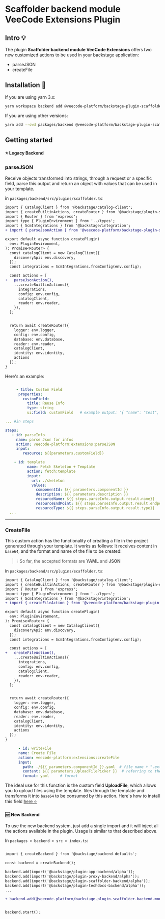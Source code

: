 # Scaffolder backend module VeeCode Extensions Plugin

## Intro 💡

The plugin **Scaffolder backend module VeeCode Extensions** offers two new customized actions to be used in your backstage application:

- parseJSON
- createFile

## Installation 🔧


If you are using yarn 3.x:

```bash
yarn workspace backend add @veecode-platform/backstage-plugin-scaffolder-backend-module-veecode-extensions
```

If you are using other versions:

```bash
yarn add --cwd packages/backend @veecode-platform/backstage-plugin-scaffolder-backend-module-veecode-extensions
```


## Getting started

#### ⭐ Legacy Backend

### parseJSON

Receive objects transformed into strings, through a request or a specific field, parse this output and return an object with values that can be used in your template.

in `packages/backend/src/plugins/scaffolder.ts`:

```diff
import { CatalogClient } from '@backstage/catalog-client';
import { createBuiltinActions, createRouter } from '@backstage/plugin-scaffolder-backend';
import { Router } from 'express';
import type { PluginEnvironment } from '../types';
import { ScmIntegrations } from '@backstage/integration';
+ import { parseJsonAction } from '@veecode-platform/backstage-plugin-scaffolder-backend-module-veecode-extensions';

export default async function createPlugin(
  env: PluginEnvironment,
): Promise<Router> {
  const catalogClient = new CatalogClient({
    discoveryApi: env.discovery,
  });
  const integrations = ScmIntegrations.fromConfig(env.config);

  const actions = [
+   parseJsonAction(),
    ...createBuiltinActions({
      integrations,
      config: env.config,
      catalogClient,
      reader: env.reader,
    }),
  ];


  return await createRouter({
    logger: env.logger,
    config: env.config,
    database: env.database,
    reader: env.reader,
    catalogClient,
    identity: env.identity,
    actions
  });
}
```

Here's an example:

```yaml

     - title: Custom Field
      properties:
        customField:
          title: Reuse Info
          type: string
          ui:field: customField   # example output: "{ "name": "test", "endpoint": "xxxxxxxxx", "type": "yyyyyyy" }"

... #in steps

steps:
   - id: parseInfo
     name: parse Json for infos
     action: veecode-platform:extensions:parseJSON
     input: 
        resource: ${{parameters.customField}}

    - id: template
          name: Fetch Skeleton + Template
          action: fetch:template
          input:
            url: ./skeleton      
            values:
              componentId: ${{ parameters.componentId }}
              description: ${{ parameters.description }}
              resourceName: ${{ steps.parseInfo.output.result.name}}
              resourceEndPoint: ${{ steps.parseInfo.output.result.endpoint}}
              resourceType: ${{ steps.parseInfo.output.result.type}}
  ...
```

---

### CreateFile

This custom action has the functionality of creating a file in the project generated through your template. It works as follows:
It receives content in `base64`, and the format and name of the file to be created:

> ℹ️ So far, the accepted formats are **YAML** and **JSON**

in `packages/backend/src/plugins/scaffolder.ts`:

```diff
import { CatalogClient } from '@backstage/catalog-client';
import { createBuiltinActions, createRouter } from '@backstage/plugin-scaffolder-backend';
import { Router } from 'express';
import type { PluginEnvironment } from '../types';
import { ScmIntegrations } from '@backstage/integration';
+ import { createFileAction } from '@veecode-platform/backstage-plugin-scaffolder-backend-module-veecode-extensions';

export default async function createPlugin(
  env: PluginEnvironment,
): Promise<Router> {
  const catalogClient = new CatalogClient({
    discoveryApi: env.discovery,
  });
  const integrations = ScmIntegrations.fromConfig(env.config);

  const actions = [
+   createFileAction(),
    ...createBuiltinActions({
      integrations,
      config: env.config,
      catalogClient,
      reader: env.reader,
    }),
  ];


  return await createRouter({
    logger: env.logger,
    config: env.config,
    database: env.database,
    reader: env.reader,
    catalogClient,
    identity: env.identity,
    actions
  });
}
```

```yaml
      - id: writeFile
      name: Create File
      action: veecode-platform:extensions:createFile
      input:
        path: ./${{ parameters.componentId }}.yaml  # file name + ".extension"
        content: ${{ parameters.UploadFilePicker }}  # referring to the field that was uploaded or the content you want to convey
        format: yaml     # format
```
The ideal use for this function is the custom field **UploadFile**, which allows you to upload files using the template. files through the template and transforms it into `base64` to be consumed by this action.
Here's how to install this field [here ⭐](https://github.com/veecode-platform/platform-backstage-plugins/tree/master/plugins/veecode-scaffolder-extensions) 




#### 🆕 New Backend

To use the new backend system, just add a single import and it will inject all the actions available in the plugin.
Usage is similar to that described above.

In `packages > backend > src > index.ts`:

```diff

import { createBackend } from '@backstage/backend-defaults';

const backend = createBackend();

backend.add(import('@backstage/plugin-app-backend/alpha'));
backend.add(import('@backstage/plugin-proxy-backend/alpha'));
backend.add(import('@backstage/plugin-scaffolder-backend/alpha'));
backend.add(import('@backstage/plugin-techdocs-backend/alpha'));
...

+ backend.add(@veecode-platform/backstage-plugin-scaffolder-backend-module-veecode-extensions/alpha);


backend.start();
```

<br>